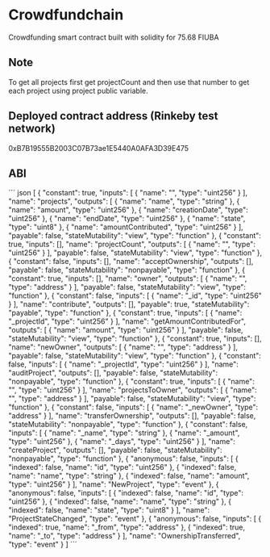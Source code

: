 # Crowdfundchain
Crowdfunding smart contract built with solidity for 75.68 FIUBA

## Note
To get all projects first get projectCount and then use that number to get each project using project public variable.

## Deployed contract address (Rinkeby test network)
0xB7B19555B2003C07B73ae1E5440A0AFA3D39E475

## ABI
´´´ json
[
	{
		"constant": true,
		"inputs": [
			{
				"name": "",
				"type": "uint256"
			}
		],
		"name": "projects",
		"outputs": [
			{
				"name": "name",
				"type": "string"
			},
			{
				"name": "amount",
				"type": "uint256"
			},
			{
				"name": "creationDate",
				"type": "uint256"
			},
			{
				"name": "endDate",
				"type": "uint256"
			},
			{
				"name": "state",
				"type": "uint8"
			},
			{
				"name": "amountContributed",
				"type": "uint256"
			}
		],
		"payable": false,
		"stateMutability": "view",
		"type": "function"
	},
	{
		"constant": true,
		"inputs": [],
		"name": "projectCount",
		"outputs": [
			{
				"name": "",
				"type": "uint256"
			}
		],
		"payable": false,
		"stateMutability": "view",
		"type": "function"
	},
	{
		"constant": false,
		"inputs": [],
		"name": "acceptOwnership",
		"outputs": [],
		"payable": false,
		"stateMutability": "nonpayable",
		"type": "function"
	},
	{
		"constant": true,
		"inputs": [],
		"name": "owner",
		"outputs": [
			{
				"name": "",
				"type": "address"
			}
		],
		"payable": false,
		"stateMutability": "view",
		"type": "function"
	},
	{
		"constant": false,
		"inputs": [
			{
				"name": "_id",
				"type": "uint256"
			}
		],
		"name": "contribute",
		"outputs": [],
		"payable": true,
		"stateMutability": "payable",
		"type": "function"
	},
	{
		"constant": true,
		"inputs": [
			{
				"name": "_projectId",
				"type": "uint256"
			}
		],
		"name": "getAmountContributedFor",
		"outputs": [
			{
				"name": "amount",
				"type": "uint256"
			}
		],
		"payable": false,
		"stateMutability": "view",
		"type": "function"
	},
	{
		"constant": true,
		"inputs": [],
		"name": "newOwner",
		"outputs": [
			{
				"name": "",
				"type": "address"
			}
		],
		"payable": false,
		"stateMutability": "view",
		"type": "function"
	},
	{
		"constant": false,
		"inputs": [
			{
				"name": "_projectId",
				"type": "uint256"
			}
		],
		"name": "auditProject",
		"outputs": [],
		"payable": false,
		"stateMutability": "nonpayable",
		"type": "function"
	},
	{
		"constant": true,
		"inputs": [
			{
				"name": "",
				"type": "uint256"
			}
		],
		"name": "projectsToOwner",
		"outputs": [
			{
				"name": "",
				"type": "address"
			}
		],
		"payable": false,
		"stateMutability": "view",
		"type": "function"
	},
	{
		"constant": false,
		"inputs": [
			{
				"name": "_newOwner",
				"type": "address"
			}
		],
		"name": "transferOwnership",
		"outputs": [],
		"payable": false,
		"stateMutability": "nonpayable",
		"type": "function"
	},
	{
		"constant": false,
		"inputs": [
			{
				"name": "_name",
				"type": "string"
			},
			{
				"name": "_amount",
				"type": "uint256"
			},
			{
				"name": "_days",
				"type": "uint256"
			}
		],
		"name": "createProject",
		"outputs": [],
		"payable": false,
		"stateMutability": "nonpayable",
		"type": "function"
	},
	{
		"anonymous": false,
		"inputs": [
			{
				"indexed": false,
				"name": "id",
				"type": "uint256"
			},
			{
				"indexed": false,
				"name": "name",
				"type": "string"
			},
			{
				"indexed": false,
				"name": "amount",
				"type": "uint256"
			}
		],
		"name": "NewProject",
		"type": "event"
	},
	{
		"anonymous": false,
		"inputs": [
			{
				"indexed": false,
				"name": "id",
				"type": "uint256"
			},
			{
				"indexed": false,
				"name": "name",
				"type": "string"
			},
			{
				"indexed": false,
				"name": "state",
				"type": "uint8"
			}
		],
		"name": "ProjectStateChanged",
		"type": "event"
	},
	{
		"anonymous": false,
		"inputs": [
			{
				"indexed": true,
				"name": "_from",
				"type": "address"
			},
			{
				"indexed": true,
				"name": "_to",
				"type": "address"
			}
		],
		"name": "OwnershipTransferred",
		"type": "event"
	}
]
´´´
